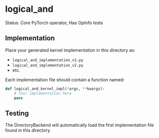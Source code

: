 # logical_and

Status: Core PyTorch operator, Has OpInfo tests

## Implementation

Place your generated kernel implementation in this directory as:
- `logical_and_implementation_v1.py`
- `logical_and_implementation_v2.py`
- etc.

Each implementation file should contain a function named:
```python
def logical_and_kernel_impl(*args, **kwargs):
    # Your implementation here
    pass
```

## Testing

The DirectoryBackend will automatically load the first implementation file found in this directory.
